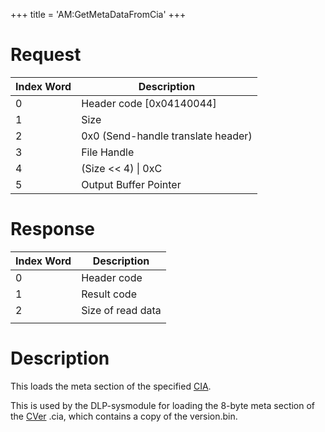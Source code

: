 +++
title = 'AM:GetMetaDataFromCia'
+++

# Request

| Index Word | Description                        |
|------------|------------------------------------|
| 0          | Header code \[0x04140044\]         |
| 1          | Size                               |
| 2          | 0x0 (Send-handle translate header) |
| 3          | File Handle                        |
| 4          | (Size \<\< 4) \| 0xC               |
| 5          | Output Buffer Pointer              |

# Response

| Index Word | Description       |
|------------|-------------------|
| 0          | Header code       |
| 1          | Result code       |
| 2          | Size of read data |
|            |                   |

# Description

This loads the meta section of the specified [CIA](CIA "wikilink").

This is used by the DLP-sysmodule for loading the 8-byte meta section of
the [CVer](CVer "wikilink") .cia, which contains a copy of the
version.bin.